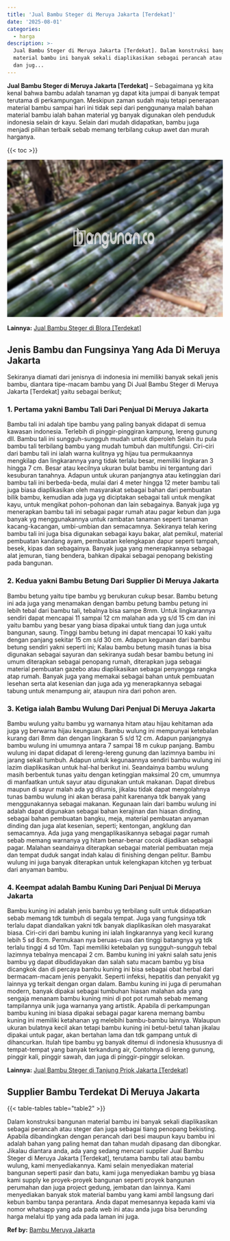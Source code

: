 ```yaml
---
title: 'Jual Bambu Steger di Meruya Jakarta [Terdekat]'
date: '2025-08-01'
categories:
  - harga
description: >-
  Jual Bambu Steger di Meruya Jakarta [Terdekat]. Dalam konstruksi bangunan
  material bambu ini banyak sekali diaplikasikan sebagai perancah atau steger
  dan jug...
---
```


**Jual Bambu Steger di Meruya Jakarta \[Terdekat\]** – Sebagaimana yg kita kenal bahwa bambu adalah tanaman yg dapat kita jumpai di banyak tempat terutama di perkampungan. Meskipun zaman sudah maju tetapi penerapan material bambu sampai hari ini tidak sepi dari penggunanya malah bahan material bambu ialah bahan material yg banyak digunakan oleh penduduk indonesia selain dr kayu. Selain dari mudah didapatkan, bambu juga menjadi pilihan terbaik sebab memang terbilang cukup awet dan murah harganya.

{{< toc >}}

![Jual Bambu Steger di Meruya Jakarta [Terdekat]](/images/jual-bambu-tali-19.png)

**Lainnya:** [Jual Bambu Steger di Blora \[Terdekat\]](https://bambu.bangunan.co/jual-bambu-steger-di-blora-terdekat/)

## Jenis Bambu dan Fungsinya Yang Ada Di Meruya Jakarta

Sekiranya diamati dari jenisnya di indonesia ini memiliki banyak sekali jenis bambu, diantara tipe-macam bambu yang Di Jual Bambu Steger di Meruya Jakarta \[Terdekat\] yaitu sebagai berikut;

### 1\. Pertama yakni Bambu Tali Dari Penjual Di Meruya Jakarta

Bambu tali ini adalah tipe bambu yang paling banyak didapat di semua kawasan indonesia. Terlebih di pinggir-pinggiran kampung, lereng gunung dll. Bambu tali ini sungguh-sungguh mudah untuk diperoleh Selain itu pula bambu tali terbilang bambu yang mudah tumbuh dan multifungsi. Ciri-ciri dari bambu tali ini ialah warna kulitnya yg hijau tua permukaannya mengkilap dan lingkarannya yang tidak terlalu besar, memiliki lingkaran 3 hingga 7 cm. Besar atau kecilnya ukuran bulat bambu ini tergantung dari kesuburan tanahnya. Adapun untuk ukuran panjangnya atau ketinggian dari bambu tali ini berbeda-beda, mulai dari 4 meter hingga 12 meter bambu tali juga biasa diaplikasikan oleh masyarakat sebagai bahan dari pembuatan bilik bambu, kemudian ada juga yg diciptakan sebagai tali untuk mengikat kayu, untuk mengikat pohon-pohonan dan lain sebagainya. Banyak juga yg menerapkan bambu tali ini sebagai pagar rumah atau pagar kebun dan juga banyak yg menggunakannya untuk rambatan tanaman seperti tanaman kacang-kacangan, umbi-umbian dan semacamnya. Sekiranya telah kering bambu tali ini juga bisa digunakan sebagai kayu bakar, alat pemikul, material pembuatan kandang ayam, pembuatan kelengkapan dapur seperti tampah, besek, kipas dan sebagainya. Banyak juga yang menerapkannya sebagai alat jemuran, tiang bendera, bahkan dipakai sebagai penopang bekisting pada bangunan.

### 2\. Kedua yakni Bambu Betung Dari Supplier Di Meruya Jakarta

Bambu betung yaitu tipe bambu yg berukuran cukup besar. Bambu betung ini ada juga yang menamakan dengan bambu petung bambu petung ini lebih tebal dari bambu tali, tebalnya bisa sampe 8mm. Untuk lingkarannya sendiri dapat mencapai 11 sampai 12 cm malahan ada yg s/d 15 cm dan ini yaitu bambu yang besar yang biasa dipakai untuk tiang dan juga untuk bangunan, saung. Tinggi bambu betung ini dapat mencapai 10 kaki yaitu dengan panjang sekitar 15 cm s/d 30 cm. Adapun kegunaan dari bambu betung sendiri yakni seperti ini; Kalau bambu betung masih tunas ia bisa digunakan sebagai sayuran dan sekiranya sudah besar bambu betung ini umum diterapkan sebagai penopang rumah, diterapkan juga sebagai material pembuatan gazebo atau diaplikasikan sebagai penyangga rangka atap rumah. Banyak juga yang memakai sebagai bahan untuk pembuatan lesehan serta alat kesenian dan juga ada yg menerapkannya sebagai tabung untuk menampung air, ataupun nira dari pohon aren.

### 3\. Ketiga ialah Bambu Wulung Dari Penjual Di Meruya Jakarta

Bambu wulung yaitu bambu yg warnanya hitam atau hijau kehitaman ada juga yg berwarna hijau keunguan. Bambu wulung ini mempunyai ketebalan kurang dari 8mm dan dengan lingkaran 5 s/d 12 cm. Adapun panjangnya bambu wulung ini umumnya antara 7 sampai 18 m cukup panjang. Bambu wulung ini dapat didapat di lereng-lereng gunung dan lazimnya bambu ini jarang sekali tumbuh. Adapun untuk kegunaannya sendiri bambu wulung ini lazim diaplikasikan untuk hal-hal berikut ini. Seandainya bambu wulung masih berbentuk tunas yaitu dengan ketinggian maksimal 20 cm, umumnya di manfaatkan untuk sayur atau digunakan untuk makanan. Dapat direbus maupun di sayur malah ada yg ditumis, jikalau tidak dapat mengolahnya tunas bambu wulung ini akan berasa pahit karenanya tdk banyak yang menggunakannya sebagai makanan. Kegunaan lain dari bambu wulung ini adalah dapat digunakan sebagai bahan kerajinan dan hiasan dinding, sebagai bahan pembuatan bangku, meja, material pembuatan anyaman dinding dan juga alat kesenian, seperti; kentongan, angklung dan semacamnya. Ada juga yang mengaplikasikannya sebagai pagar rumah sebab memang warnanya yg hitam benar-benar cocok dijadikan sebagai pagar. Malahan seandainya diterapkan sebagai material pembuatan meja dan tempat duduk sangat indah kalau di finishing dengan pelitur. Bambu wulung ini juga banyak diterapkan untuk kelengkapan kitchen yg terbuat dari anyaman bambu.

### 4\. Keempat adalah Bambu Kuning Dari Penjual Di Meruya Jakarta

Bambu kuning ini adalah jenis bambu yg terbilang sulit untuk didapatkan sebab memang tdk tumbuh di segala tempat. Juga yang fungsinya tdk terlalu dapat diandalkan yakni tdk banyak diaplikasikan oleh masyarakat biasa. Ciri-ciri dari bambu kuning ini ialah lingkarannya yang kecil kurang lebih 5 sd 8cm. Permukaan nya beruas-ruas dan tinggi batangnya yg tdk terlalu tinggi 4 sd 10m. Tapi memiliki ketebalan yg sungguh-sungguh tebal lazimnya tebalnya mencapai 2 cm. Bambu kuning ini yakni salah satu jenis bambu yg dapat dibudidayakan dan salah satu macam bambu yg bisa dicangkok dan di percaya bambu kuning ini bisa sebagai obat herbal dari bermacam-macam jenis penyakit. Seperti infeksi, hepatitis dan penyakit yg lainnya yg terkait dengan organ dalam. Bambu kuning ini juga di perumahan modern, banyak dipakai sebagai tumbuhan hiasan malahan ada yang sengaja menanam bambu kuning mini di pot pot rumah sebab memang tampilannya unik juga warnanya yang artistik. Apabila di perkampungan bambu kuning ini biasa dipakai sebagai pagar karena memang bambu kuning ini memiliki ketahanan yg melebihi bambu-bambu lainnya. Walaupun ukuran bulatnya kecil akan tetapi bambu kuning ini betul-betul tahan jikalau dipakai untuk pagar, akan bertahan lama dan tdk gampang untuk di dihancurkan. Itulah tipe bambu yg banyak ditemui di indonesia khususnya di tempat-tempat yang banyak terkandung air, Contohnya di lereng gunung, pinggir kali, pinggir sawah, dan juga di pinggir-pinggir selokan.

**Lainnya:** [Jual Bambu Steger di Tanjung Priok Jakarta \[Terdekat\]](https://bambu.bangunan.co/jual-bambu-steger-di-tanjung-priok-jakarta-terdekat/)

## Supplier Bambu Terdekat Di Meruya Jakarta

{{< table-tables table="table2" >}}

Dalam konstruksi bangunan material bambu ini banyak sekali diaplikasikan sebagai perancah atau steger dan juga sebagai tiang penopang bekisting. Apabila dibandingkan dengan perancah dari besi maupun kayu bambu ini adalah bahan yang paling hemat dan tahan mudah dipasang dan dibongkar. Jikalau diantara anda, ada yang sedang mencari supplier Jual Bambu Steger di Meruya Jakarta \[Terdekat\], terutama bambu tali atau bambu wulung, kami menyediakannya. Kami selain menyediakan material bangunan seperti pasir dan batu, kami juga menyediakan bambu yg biasa kami supply ke proyek-proyek bangunan seperti proyek bangunan perumahan dan juga project gedung, jembatan dan lainnya. Kami menyediakan banyak stok material bambu yang kami ambil langsung dari kebun bambu tanpa perantara. Anda dapat memesannya kepada kami via nomor whatsapp yang ada pada web ini atau anda juga bisa berunding harga melalui tlp yang ada pada laman ini juga.

**Ref by:** [Bambu Meruya Jakarta](https://id.wikipedia.org/wiki/Bambu)
